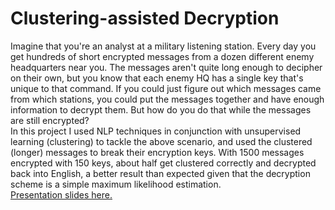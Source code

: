 # Clustering-assisted Decryption
Imagine that you're an analyst at a military listening station. Every day you get hundreds of short encrypted messages from a dozen different enemy headquarters near you. The messages aren't quite long enough to decipher on their own, but you know that each enemy HQ has a single key that's unique to that command. If you could just figure out which messages came from which stations, you could put the messages together and have enough information to decrypt them. But how do you do that while the messages are still encrypted?
<br>
In this project I used NLP techniques in conjunction with unsupervised learning (clustering) to tackle the above scenario, and used the clustered (longer) messages to break their encryption keys. With 1500 messages encrypted with 150 keys, about half get clustered correctly and decrypted back into English, a better result than expected given that the decryption scheme is a simple maximum likelihood estimation.
<br>
[Presentation slides here.](https://docs.google.com/presentation/d/1HzIbVXI-uNfUXpgFEuLUU0D72augI9jaJofiqQVHXGg/edit?usp=sharing)
